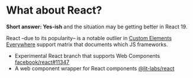 # What about React?

**Short answer: Yes-ish** and the situation may be getting better in React 19.

React –due to its popularity– is a notable outlier in [Custom Elements Everywhere](https://custom-elements-everywhere.com/) support matrix that documents which JS frameworks. 

- Experimental React branch that supports Web Components [facebook/react#11347](https://github.com/facebook/react/issues/11347#issuecomment-988970952)
- A web component wrapper for React components [@lit-labs/react](https://www.npmjs.com/package/@lit-labs/react)
